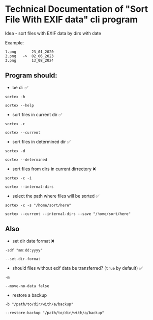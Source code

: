 # Technical Documentation of "Sort File With EXIF data" cli program

Idea - sort files with EXIF data by dirs with date

Example:
```
1.png		23_01_2020
2.png	-> 	02_06_2023
3.png 		13_08_2024
```

## Program should:
- be cli ✅

`sortex -h` 

`sortex --help`

- sort files in current dir ✅

`sortex -c` 

`sortex --current`

- sort files in determined dir ✅

`sortex -d` 

`sortex --determined`

- sort files from dirs in current dirrectory ❌

`sortex -c -i` 

`sortex --internal-dirs`
- select the path where files will be sorted ✅

`sortex -c -s "/home/sort/here"`

`sortex --current --internal-dirs --save "/home/sort/here"`

## Also
- set dir date format ❌

`-sdf "mm:dd:yyyy"`

`--set-dir-format`

- should files without exif data be transferred? (`true` by default) ✅

`-m`

`--move-no-data false`

- restore a backup

`-b "/path/to/dir/with/a/backup"`

`--restore-backup "/path/to/dir/with/a/backup"`